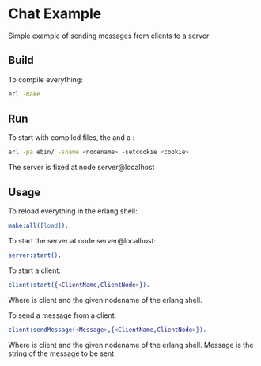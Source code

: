 # Chat Example

Simple example of sending messages from clients to a server

## Build
To compile everything:
````bash
erl -make
````

## Run
To start with compiled files, the <nodename> and a <cookie>:
````bash
erl -pa ebin/ -sname <nodename> -setcookie <cookie>
````

The server is fixed at node server@localhost

## Usage
To reload everything in the erlang shell:
````erlang
make:all([load]).
````

To start the server at node server@localhost:
````erlang
server:start().
````

To start a client:
````erlang
client:start({<ClientName,ClientNode>}).
````
Where <ClientName> is client and <ClientNode> the given nodename of the
erlang shell.

To send a message from a client:
````erlang
client:sendMessage(<Message>,{<ClientName,ClientNode>}).
````
Where <ClientName> is client and <ClientNode> the given nodename of the
erlang shell.
Message is the string of the message to be sent.